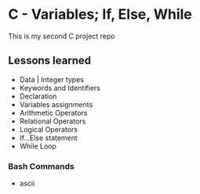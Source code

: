 # C - Variables; If, Else, While

This is my second C project repo

## Lessons learned
- Data | Integer types
- Keywords and Identifiers
- Declaration
- Variables assignments
- Arithmetic Operators
- Relational Operators
- Logical Operators
- If...Else statement
- While Loop

### Bash Commands
- ascii
